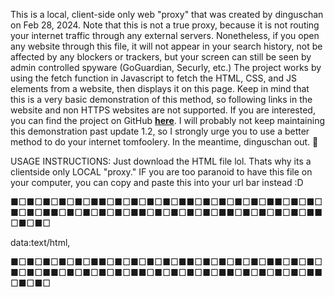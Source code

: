 This is a local, client-side only web "proxy" that was created by dinguschan on Feb 28, 2024. Note that this is not a true proxy, because it is not routing your internet traffic through any external servers. Nonetheless, if you open any website through this file, it will not appear in your search history, not be affected by any blockers or trackers, but your screen can still be seen by admin controlled spyware (GoGuardian, Securly, etc.) The project works by using the fetch function in Javascript to fetch the HTML, CSS, and JS elements from a website, then displays it on this page. Keep in mind that this is a very basic demonstration of this method, so following links in the website and non HTTPS websites are not supported. If you are interested, you can find the project on GitHub <a href="https://github.com/maximusweeseman/local-webproxy"><b>here</b></a>. I will probably not keep maintaining this demonstration past update 1.2, so I strongly urge you to use a better method to do your internet tomfoolery. In the meantime, dinguschan out. 👋

USAGE INSTRUCTIONS: Just download the HTML file lol. Thats why its a clientside only LOCAL "proxy." IF you are too paranoid to have this file on your computer, you can copy and paste this into your url bar instead :D

■□■□■□■□■□■■□■□■□■□■□■■□■□■□■□■□■■□■□■□■□■□■■□■□■□■□■□■■□■□■□■□■□■■□■□■□■□■□■■□■□■□

data:text/html, <script> function getHtml(file){ return new Promise((resolve) => { fetch(file) .then((response) => { return response.text(); }) .then((html) => { resolve(html); }); }); } async function start(){ var html=await getHtml('https://raw.githubusercontent.com/maximusweeseman/local-webproxy/main/index.html'); html=html.toString(); console.log(html); document.body.innerHTML=html; } start(); </script>

■□■□■□■□■□■■□■□■□■□■□■■□■□■□■□■□■■□■□■□■□■□■■□■□■□■□■□■■□■□■□■□■□■■□■□■□■□■□■■□■□■□
